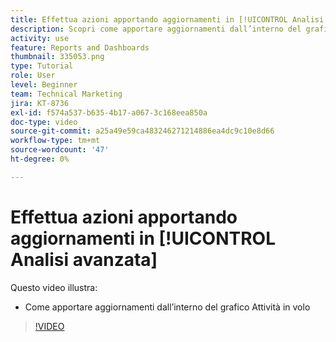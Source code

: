 ```yaml
---
title: Effettua azioni apportando aggiornamenti in [!UICONTROL Analisi avanzata]
description: Scopri come apportare aggiornamenti dall’interno del grafico Attività in volo in Workfront.
activity: use
feature: Reports and Dashboards
thumbnail: 335053.png
type: Tutorial
role: User
level: Beginner
team: Technical Marketing
jira: KT-8736
exl-id: f574a537-b635-4b17-a067-3c168eea850a
doc-type: video
source-git-commit: a25a49e59ca483246271214886ea4dc9c10e8d66
workflow-type: tm+mt
source-wordcount: '47'
ht-degree: 0%

---
```


# Effettua azioni apportando aggiornamenti in [!UICONTROL Analisi avanzata]

Questo video illustra:

* Come apportare aggiornamenti dall’interno del grafico Attività in volo

>[!VIDEO](https://video.tv.adobe.com/v/335053/?quality=12&learn=on)
